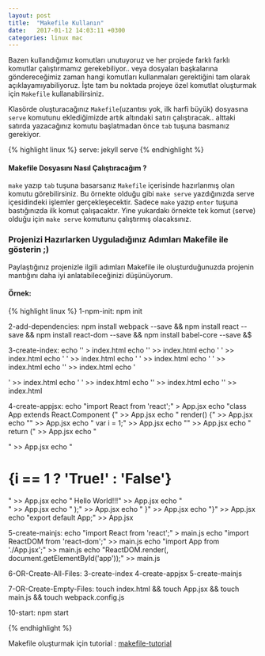 ```yaml
---
layout: post
title:  "Makefile Kullanın"
date:   2017-01-12 14:03:11 +0300
categories: linux mac
---
```

Bazen kullandığımız komutları unutuyoruz ve her projede farklı farklı komutlar çalıştırmamız gerekebiliyor.. veya dosyaları başkalarına göndereceğimiz zaman hangi komutları kullanmaları gerektiğini tam olarak açıklayamıyabiliyoruz. İşte tam bu noktada projeye özel komutlat oluşturmak için `Makefile` kullanabilirsiniz. 

Klasörde oluşturacağınız `Makefile`(uzantısı yok, ilk harfi büyük) dosyasına `serve` komutunu eklediğimizde artık altındaki satırı çalıştıracak.. alttaki satırda yazacağınız komutu başlatmadan önce `tab` tuşuna basmanız gerekiyor.


{% highlight linux %}
serve:
  jekyll serve
{% endhighlight %}

#### Makefile Dosyasını Nasıl Çalıştıracağım ?
`make` yazıp `tab` tuşuna basarsanız `Makefile` içerisinde hazırlanmış olan komutu görebilirsiniz. Bu örnekte olduğu gibi `make serve` yazdığınızda serve içesidindeki işlemler gerçekleşecektir. Sadece `make` yazıp `enter` tuşuna bastığınızda ilk komut çalışacaktır. Yine yukardakı örnekte tek komut (serve) olduğu için `make serve` komutunu çalıştırmış olacaksınız. 

### Projenizi Hazırlarken Uyguladığınız Adımları Makefile ile gösterin ;)

Paylaştığınız projenizle ilgili adımları Makefile ile oluşturduğunuzda projenin mantığını daha iyi anlatabileceğinizi düşünüyorum. 

#### Örnek:
{% highlight linux %}
1-npm-init:
        npm init

2-add-dependencies:
        npm install webpack --save && npm install react --save && npm install react-dom --save && npm install babel-core --save &$

3-create-index:
        echo '<!DOCTYPE html>'  > index.html
        echo '<html lang = "en">'  >> index.html
        echo '  <head>'  >> index.html
        echo '    <meta charset = "UTF-8">'  >> index.html
        echo '    <title>React App</title>'  >> index.html
        echo '  </head>'  >> index.html
        echo '<body>'  >> index.html
        echo '  <div id = "app"></div>'  >> index.html
        echo '  <script src = "index.js"></script>'  >> index.html
        echo '</body>'  >> index.html
        echo '</html>'  >> index.html

4-create-appjsx:
        echo "import React from 'react';" > App.jsx
        echo "class App extends React.Component {" >> App.jsx
        echo "   render() {" >> App.jsx
        echo "" >> App.jsx
        echo "  var i = 1;" >> App.jsx
        echo "" >> App.jsx
        echo "      return (" >> App.jsx
        echo "         <div>" >> App.jsx
        echo "            <h1>{i == 1 ? 'True!' : 'False'}</h1>" >> App.jsx
        echo "            Hello World!!!" >> App.jsx
        echo "         </div>" >> App.jsx
        echo "      );" >> App.jsx
        echo "   }" >> App.jsx
        echo "}" >> App.jsx
        echo "export default App;" >> App.jsx

5-create-mainjs:
        echo "import React from 'react';" > main.js
        echo "import ReactDOM from 'react-dom';" >> main.js
        echo "import App from './App.jsx';" >> main.js
        echo "ReactDOM.render(<App />, document.getElementById('app'));" >> main.js

6-OR-Create-All-Files: 3-create-index 4-create-appjsx 5-create-mainjs

7-OR-Create-Empty-Files:
        touch index.html && touch App.jsx && touch main.js && touch webpack.config.js

10-start:
        npm start

{% endhighlight %}


Makefile oluşturmak için tutorial : [makefile-tutorial]

[makefile-tutorial]: http://mrbook.org/blog/tutorials/make/

